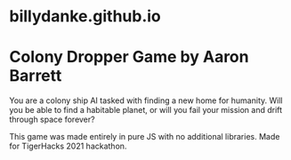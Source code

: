 # billydanke.github.io
# Colony Dropper Game by Aaron Barrett

You are a colony ship AI tasked with finding a new home for humanity. Will you be able to find a habitable planet, or will you fail your mission and drift through space forever?

This game was made entirely in pure JS with no additional libraries.
Made for TigerHacks 2021 hackathon.

